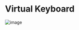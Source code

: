 # Virtual Keyboard

![image](https://user-images.githubusercontent.com/84242525/134266785-de568dda-3881-4433-9a0e-0cfc57805b5c.png)
